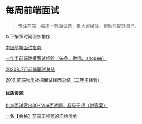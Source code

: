 # 每周前端面试
> 专注前端，每周一套面试题，集大家经验，帮助你提升自己。

以下按照时间倒序排序

[中级前端面试指南](https://ssh-blog.vercel.app/646656891/)

[一年半前端跳槽面试经验（头条、微信、shopee）](https://juejin.im/post/6844904095564709896)

[2020年7月前端面试总结](http://www.wclimb.site/2020/07/28/2020-07-interview/#more)

[2019 前端秋季社招面试经历总结（二年多经验）](https://juejin.im/post/6844903950487912462)

#### 优质资源

[化身面试官出30+Vue面试题，超级干货（附答案）](https://juejin.cn/post/6930897845369356295)

[一名【合格】前端工程师的自检清单](https://juejin.im/post/6844903830887366670#heading-55)
